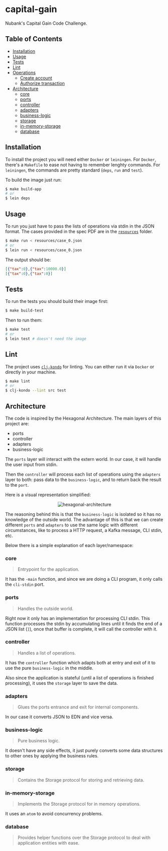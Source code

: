 # capital-gain

Nubank's Capital Gain Code Challenge.

## Table of Contents

- [Installation](#installation)
- [Usage](#usage)
- [Tests](#tests)
- [Lint](#lint)
- [Operations](#operations)
	- [Create account](#create-account)
	- [Authorize transaction](#authorize-transaction)
- [Architecture](#architecture)
	- [core](#core)
	- [ports](#ports)
	- [controller](#controller)
	- [adapters](#adapters)
	- [business-logic](#business-logic)
	- [storage](#storage)
	- [in-memory-storage](#in-memory-storage)
	- [database](#database)

## Installation

To install the project you will need either `Docker` or `leiningen`. For `Docker`, there's a `Makefile` to ease not having to remember lenghty commands. For `leiningen`, the commands are pretty standard (`deps`, `run` and `test`).

To build the image just run:

```bash
$ make build-app
# or
$ lein deps
```

## Usage

To run you just have to pass the lists of operations via stdin in the JSON format. The cases provided in the spec PDF are in the [`resources`](resources) folder.

```bash
$ make run < resources/case_0.json
# or
$ lein run < resources/case_0.json
```

The output should be:

```json
[{"tax":0},{"tax":10000.0}]
[{"tax":0},{"tax":0}]
```

## Tests

To run the tests you should build their image first:

```bash
$ make build-test
```

Then to run them:

```bash
$ make test
# or
$ lein test # doesn't need the image
```

## Lint

The project uses [`clj-kondo`](https://github.com/borkdude/clj-kondo) for linting. You can either run it via `Docker` or directly in your machine.

```bash
$ make lint
# or
$ clj-kondo --lint src test
```

## Architecture

The code is inspired by the Hexagonal Architecture. The main layers of this project are:

- ports
- controller
- adapters
- business-logic

The `ports` layer will interact with the extern world. In our case, it will handle the user input from stdin.

Then the `controller` will process each list of operations using the `adapters` layer to both: pass data to the `business-logic`, and to return back the result to the `port`.

Here is a visual representation simplified:

<p align="center">
  <img src="https://user-images.githubusercontent.com/15306309/87804794-c2c39280-c82a-11ea-9390-0d7a5a1806db.png" alt="hexagonal-architecture" />
</p>

The reasoning behind this is that the `business-logic` is isolated so it has no knowledge of the outside world. The advantage of this is that we can create different `ports` and `adapters` to use the same logic with different circumstances, like to process a HTTP request, a Kafka message, CLI stdin, etc.

Below there is a simple explanation of each layer/namespace:

### core

> Entrypoint for the application.

It has the `-main` function, and since we are doing a CLI program, it only calls the `cli-stdin` port.

### ports

> Handles the outside world.

Right now it only has an implementation for processing CLI stdin. This function processes the stdin by accumulating lines until it finds the end of a JSON list (`]`), once that buffer is complete, it will call the controller with it.

### controller

> Handles a list of operations.

It has the `controller` function which adapts both at entry and exit of it to use the pure `business-logic` in the middle.

Also since the application is stateful (until a list of operations is finished processing), it uses the `storage` layer to save the data.

### adapters

> Glues the ports entrance and exit for internal components.

In our case it converts JSON to EDN and vice versa.

### business-logic

> Pure business logic.

It doesn't have any side effects, it just purely converts some data structures to other ones by applying the business rules.

### storage

> Contains the Storage protocol for storing and retrieving data.

### in-memory-storage

> Implements the Storage protocol for in memory operations.

It uses an `atom` to avoid concurrency problems.

### database

> Provides helper functions over the Storage protocol to deal with application entities with ease.
